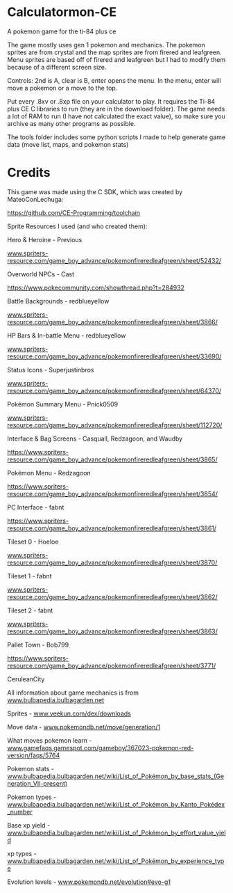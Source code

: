 ﻿# Calculatormon-CE
A pokemon game for the ti-84 plus ce

The game mostly uses gen 1 pokemon and mechanics. The pokemon sprites are from crystal and the map sprites are from firered and leafgreen. Menu sprites are based off of firered and leafgreen but I had to modify them because of a different screen size.

Controls: 2nd is A, clear is B, enter opens the menu. In the menu, enter will move a pokemon or a move to the top.

Put every .8xv or .8xp file on your calculator to play. It requires the Ti-84 plus CE C libraries to run (they are in the download folder). The game needs a lot of RAM to run (I have not calculated the exact value), so make sure you archive as many other programs as possible.


The tools folder includes some python scripts I made to help generate game data (move list, maps, and pokemon stats)




# Credits

This game was made using the C SDK, which was created by MateoConLechuga:

https://github.com/CE-Programming/toolchain

Sprite Resources I used (and who created them):

Hero & Heroine - Previous

www.spriters-resource.com/game_boy_advance/pokemonfireredleafgreen/sheet/52432/

Overworld NPCs - Cast

https://www.pokecommunity.com/showthread.php?t=284932

Battle Backgrounds - redblueyellow

www.spriters-resource.com/game_boy_advance/pokemonfireredleafgreen/sheet/3866/

HP Bars & In-battle Menu - redblueyellow

www.spriters-resource.com/game_boy_advance/pokemonfireredleafgreen/sheet/33690/

Status Icons - Superjustinbros

www.spriters-resource.com/game_boy_advance/pokemonfireredleafgreen/sheet/64370/

Pokémon Summary Menu - Pnick0509

www.spriters-resource.com/game_boy_advance/pokemonfireredleafgreen/sheet/112720/

Interface & Bag Screens - Casquall, Redzagoon, and Waudby

https://www.spriters-resource.com/game_boy_advance/pokemonfireredleafgreen/sheet/3865/

Pokémon Menu - Redzagoon

https://www.spriters-resource.com/game_boy_advance/pokemonfireredleafgreen/sheet/3854/

PC Interface - fabnt

https://www.spriters-resource.com/game_boy_advance/pokemonfireredleafgreen/sheet/3861/

Tileset 0 - Hoeloe

www.spriters-resource.com/game_boy_advance/pokemonfireredleafgreen/sheet/3870/

Tileset 1 - fabnt

www.spriters-resource.com/game_boy_advance/pokemonfireredleafgreen/sheet/3862/

Tileset 2 - fabnt

www.spriters-resource.com/game_boy_advance/pokemonfireredleafgreen/sheet/3863/

Pallet Town - Bob799

https://www.spriters-resource.com/game_boy_advance/pokemonfireredleafgreen/sheet/3771/

CeruleanCity

All information about game mechanics is from www.bulbapedia.bulbagarden.net

Sprites - www.veekun.com/dex/downloads

Move data - www.pokemondb.net/move/generation/1

What moves pokemon learn - www.gamefaqs.gamespot.com/gameboy/367023-pokemon-red-version/faqs/5764

Pokemon stats - www.bulbapedia.bulbagarden.net/wiki/List_of_Pokémon_by_base_stats_(Generation_VII-present)

Pokemon types - www.bulbapedia.bulbagarden.net/wiki/List_of_Pokémon_by_Kanto_Pokédex_number

Base xp yield - www.bulbapedia.bulbagarden.net/wiki/List_of_Pokémon_by_effort_value_yield

xp types - www.bulbapedia.bulbagarden.net/wiki/List_of_Pokémon_by_experience_type

Evolution levels - www.pokemondb.net/evolution#evo-g1

